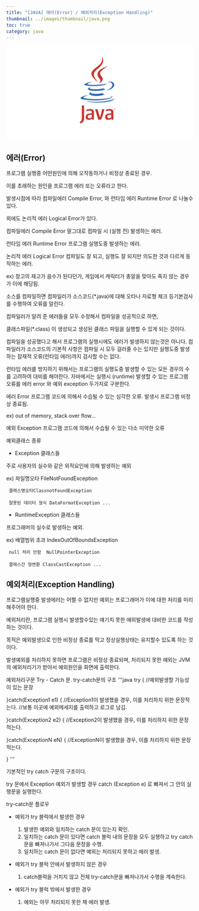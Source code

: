 ```yaml
---
title: "[JAVA] 에러(Error) / 예외처리(Exception Handling)"
thumbnail: ../images/thumbnail/java.png
toc: true
category: java
---
```

![](../images/thumbnail/java.png)
## 에러(Error) 

프로그램 실행중 어떤원인에 의해 오작동하거나 비정상 종료된 경우.

이를 초래하는 원인을 프로그램 에러 또는 오류라고 한다.

발생시점에 따라 컴파일에러 Compile Error, 와 런타임 에러 Runtime Error 로 나눌수 있다. 

외에도 논리적 에러 Logical Error가 있다. 

 
컴파일에러 Compile Error
말그대로 컴파일 시 (실행 전) 발생하는 에러.

 

런타임 에러 Runtime Error
프로그램 실행도중 발생하는 에러.

 
논리적 에러 Logical Error
컴파일도 잘 되고, 실행도 잘 되지만 의도한 것과 다르게 동작하는 에러.

ex) 창고의 재고가 음수가 된다던가, 게임에서 캐릭터가 총알을 맞아도 죽지 않는 경우가 이에 해당됨.

 

소스를 컴파일하면 컴파일러가 소스코드(*.java)에 대해 오타나 자료형 체크 등기본검사를 수행하여 오류를 알린다.

컴파일러가 알려 준 에러들을 모두 수정해서 컴파일을 성공적으로 하면,

클래스파일(*.class) 이 생성되고 생성된 클래스 파일을 실행할 수 있게 되는 것이다. 

 

컴파일을 성공했다고 해서 프로그램의 실행시에도 에러가 발생하지 않는것은 아니다. 컴파일러가 소스코드의 기본적 사항은 컴파일 시 모두 걸러줄 수는 있지만 실행도중 발생하는 잠재적 오류(런타임 에러)까지 검사할 수는 없다.

런타임 에러를 방지하기 위해서는 프로그램의 실행도중 발생할 수 있는 모든 경우의 수를 고려하여 대비를 해야한다. 자바에서는 실행시 (runtime) 발생할 수 있는 프로그램 오류를 에러 error 와 예외 exception 두가지로 구분한다. 

 

에러 Error 
프로그램 코드에 의해서 수습될 수 있는 심각한 오류. 발생시 프로그램 비정상 종료됨.

ex) out of memory, stack over flow... 

 
예외 Exception 
프로그램 코드에 의해서 수습될 수 있는 다소 미약한 오류 

 

예외클래스 종류 

- Exception 클래스들

주로 사용자의 실수와 같은 외적요인에 의해 발생하는 예외

 

ex) 파일명오타 FileNotFoundException 

     클래스명오타ClassnotFoundException

     잘못된 데이터 형식 DataFormatException ...

 

- RuntimeException 클래스들

프로그래머의 실수로 발생하는 예외.

 

ex) 배열범위 초과 IndexOutOfBoundsException

     null 처리 안함  NullPointerException

     클래스간 형변환 ClassCastException ...

## 예외처리(Exception Handling)
프로그램실행중 발생에러는 어쩔 수 없지만 예외는 프로그래머가 이에 대한 처리를 미리 해주어야 한다.

예외처리란, 프로그램 실행시 발생할수있는 얘기치 못한 얘외발생에 대비한 코드를 작성하는 것이다.

목적은 예외발생으로 인한 비정상 종료를 막고 정상실행상태는 유지할수 있도록 하는 것이다.

발생예외를 처리하지 못하면 프로그램은 비정상 종료되며, 처리되지 못한 얘외는 JVM의 예외처리기가 받아서 예외원인을 화면에 출력한다.

예외처리구문 Try - Catch 문. 
try-catch문의 구조 
'''java
try {
 //예외발생할 가능성이 있는 문장 

}catch(Exception1 e1) {
 //Exception1이 발생했을 경우, 이를 처리하지 위한 문장적는다.
 //보통 이곳에 예외메세지를 출력하고 로그로 남김.
 
}catch(Exception2 e2) {
 //Exception2이 발생했을 경우, 이를 처리하지 위한 문장적는다.
 
}catch(ExceptionN eN) {
 //ExceptionN이 발생했을 경우, 이를 처리하지 위한 문장적는다.
 
}
'''

기본적인 try catch 구문의 구조이다.

try 문에서 Exception 예외가 발생할 경우 catch (Exception e) 로 빠져서 그 안의 실행문을 실행한다.

 

 

try-catch문 플로우 

- 예외가 try 블럭에서 발생한 경우
    1. 발생한 예외와 일치하는 catch 문이 있는지 확인. 
    2. 일치하는 catch 문이 있다면 catch 블럭 내의 문장을 모두 실행하고 try catch 문을 빠져나가서 그다음 문장을 수행.
    3. 일치하는 catch 문이 없다면 예외는 처리되지 못하고 에러 발생.

- 예외가 try 블럭 안에서 발생하지 않은 경우

    1. catch블럭을 거치지 않고 전체 try-catch문을 빠져나가서 수행을 계속한다. 

- 예외가 try 블럭 밖에서 발생한 경우
    1. 예외는 아무 처리되지 못한 채 에러 발생.